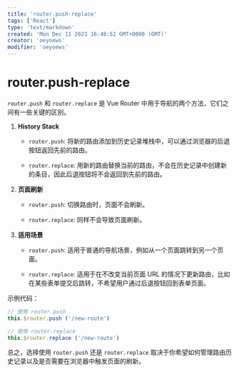 ```yaml
---
title: 'router.push-replace'
tags: ['React']
type: 'text/markdown'
created: 'Mon Dec 11 2023 16:48:52 GMT+0000 (GMT)'
creator: 'oeyoews'
modifier: 'oeyoews'
---
```


# router.push-replace

`router.push` 和 `router.replace` 是 Vue Router 中用于导航的两个方法，它们之间有一些关键的区别。

1. **History Stack**

    * `router.push`: 将新的路由添加到历史记录堆栈中，可以通过浏览器的后退按钮返回先前的路由。

    * `router.replace`: 用新的路由替换当前的路由，不会在历史记录中创建新的条目，因此后退按钮将不会返回到先前的路由。

1. **页面刷新**

    * `router.push`: 切换路由时，页面不会刷新。

    * `router.replace`: 同样不会导致页面刷新。

1. **适用场景**

    * `router.push`: 适用于普通的导航场景，例如从一个页面跳转到另一个页面。

    * `router.replace`: 适用于在不改变当前页面 URL 的情况下更新路由，比如在某些表单提交后跳转，不希望用户通过后退按钮回到表单页面。

示例代码：

```javascript
// 使用 router.push
this.$router.push ('/new-route')

// 使用 router.replace
this.$router.replace ('/new-route')
```

总之，选择使用 `router.push` 还是 `router.replace` 取决于你希望如何管理路由历史记录以及是否需要在浏览器中触发页面的刷新。
